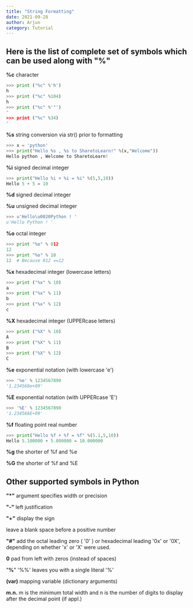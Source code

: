 ```yaml
---
title: "String Formatting"
date: 2021-09-28
author: Arjun
category: Tutorial
---
```


<h2>Here is the list of complete set of symbols which can be used along with "%"</h2>

**%c** character
```python
>>> print ("%c" %'h')
h
>>> print ("%c" %104)
h
>>> print ("%c" %'"')
"
>>> print ("%c" %34)
"
```

**%s**	string conversion via str() prior to formatting
```python
>>> x = 'python'
>>> print("Hello %s , %s to SharetoLearn!" %(x,"Welcome"))
Hello python , Welcome to SharetoLearn!
```

**%i**	signed decimal integer
```python
>>> print("Hello %i + %i = %i" %(5,5,10))
Hello 5 + 5 = 10
```

**%d**	signed decimal integer

**%u**	unsigned decimal integer
```python
>>> u'Hello\u0020Python ! '
u'Hello Python ! '
```

**%o**	octal integer
```python
>>> print "%o" % 012
12
>>> print "%o" % 10
12  # Because 012 ==12
```

**%x**	hexadecimal integer (lowercase letters)
```python
>>> print ("%x" % 10)
a
>>> print ("%x" % 11)
b
>>> print ("%x" % 12)
c
```

**%X**	hexadecimal integer (UPPERcase letters)
```python
>>> print ("%X" % 10)
A
>>> print ("%X" % 11)
B
>>> print ("%X" % 12)
C
```

**%e**	exponential notation (with lowercase 'e')
```python
>>> '%e' % 1234567890
'1.234568e+09'
```

**%E**	exponential notation (with UPPERcase 'E')
```python
>>> '%E' % 1234567890
'1.234568E+09'
```

**%f**	floating point real number
```python
>>> print("Hello %f + %f = %f" %(5.1,5,10))
Hello 5.100000 + 5.000000 = 10.000000
```

**%g**	the shorter of %f and %e

**%G**	the shorter of %f and %E


<h2>Other supported symbols in Python</h2>

**"*"**	argument specifies width or precision
	
**"-"**	 left justification

**"+"**	display the sign

<sp>	leave a blank space before a positive number
  
**"#"**	add the octal leading zero ( '0' ) or hexadecimal leading '0x' or '0X', depending on whether 'x' or 'X' were used.
  
**0**	pad from left with zeros (instead of spaces)
  
"**%**"	'%%' leaves you with a single literal '%'
  
**(var)**	mapping variable (dictionary arguments)
  
**m.n.**	m is the minimum total width and n is the number of digits to display after the decimal point (if appl.)
  
